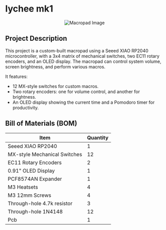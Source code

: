 # lychee mk1

<p align="center">
  <img src="https://cdn.iconscout.com/icon/free/png-256/free-lychee-sticker-icon-download-in-svg-png-gif-file-formats--fruit-healthy-sweet-vegetable-pack-food-drink-icons-5749146.png?f=webp&w=256" alt="Macropad Image" />
</p>

## Project Description

This project is a custom-built macropad using a Seeed XIAO RP2040 microcontroller, with a 3x4 matrix of mechanical switches, two EC11 rotary encoders, and an OLED display. The macropad can control system volume, screen brightness, and perform various macros.

It features:
- 12 MX-style switches for custom macros.
- Two rotary encoders: one for volume control, and another for brightness.
- An OLED display showing the current time and a Pomodoro timer for productivity.

## Bill of Materials (BOM)

| Item                     | Quantity | 
|--------------------------|----------|
| Seeed XIAO RP2040         | 1        |
| MX-style Mechanical Switches | 12    |
| EC11 Rotary Encoders      | 2        |
| 0.91" OLED Display        | 1        | 
| PCF8574AN Expander        | 1        | 
| M3 Heatsets               | 4        | 
| M3 12mm Screws                 | 4        |  
|Through-hole 4.7k resistor            | 3        | 
| Through-hole 1N4148                    | 12        |
| Pcb | 1 |




